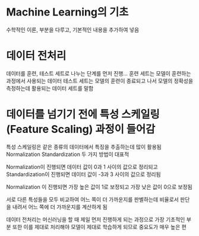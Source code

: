 # Machine Learning의 기초
수학적인 이론, 부분을 다루고, 기본적인 내용을 추가하여 넣음

# 데이터 전처리
데이터를 훈련, 테스트 세트로 나누는 단계를 먼저 진행...
훈련 세트는 모델이 훈련하는 과정에서 사용되는 데이터
테스트 세트는 모델의 훈련이 종료되고 나서 모델의 정확성을 측정하는데 활용되는 데이터 세트를 말함

# 데이터를 넘기기 전에 특성 스케일링(Feature Scaling) 과정이 들어감
특성 스케일링은 같은 종류의 데이터에서 특징을 추출하는데 많이 활용됨
Normalization
Standardization
두 가지 방법이 대표적

Normalization이 진행되면 데이터 값이 0과 1 사이의 값으로 정리되고
Standardization이 진행되면 데이터 값이 -3과 3 사이의 값으로 정리됨

Normalization
이 진행되면 가장 높은 값이 1로 보정되고
가장 낮은 값이 0으로 보정됨

서로 다른 특성들을 모두 비교하여 어느 쪽이 더 가까운지를 판별하는데 비율로서 판단을 내려서 어느 쪽에 더 가까운지를 계산하게 됨

데이터 전처리는 머신러닝을 할 때 제일 먼저 진행하게 되는 과정으로 가장 기초적인 부분
또한 이를 제대로 처리해야 모델이 제대로 학습하게 되므로 중요도가 매우 높은 편
